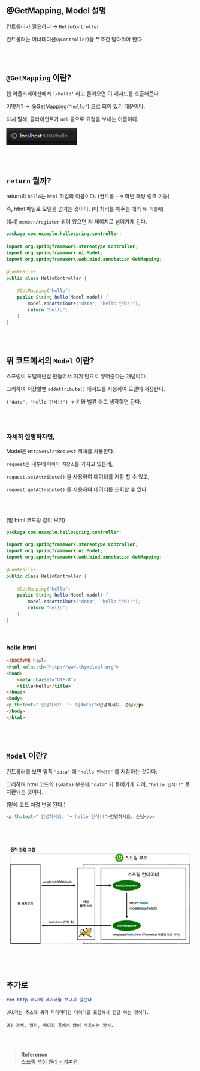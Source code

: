 ## @GetMapping, Model 설명

컨트롤러가 필요하다 → `HelloController`

컨트롤러는 어너테이션(`@Controller`)을 무조건 달아줘야 한다

<br/><br/>

## `@GetMapping` 이란?

웹 어플리케이션에서 `'/hello'` 라고 들어오면 이 메서드를 호출해준다.

어떻게? → @GetMapping(`"hello"`) 으로 되어 있기 때문이다.

다시 말해, 클라이언트가 `url` 등으로 요청을 보내는 이름이다.

![이미지](/programming/img/입문1.PNG)


<br/><br/>

## `return` 뭘까?

return의 `hello`는 `html` 파일의 이름이다. (컨트롤 + v 하면 해당 링크 이동)

즉, html 파일로 모델을 넘기는 것이다. (이 처리를 해주는 애가 `뷰 리졸버`)

예시) `member/register` 되어 있으면 저 페이지로 넘어가게 된다.

```java
package com.example.hellospring.controller;

import org.springframework.stereotype.Controller;
import org.springframework.ui.Model;
import org.springframework.web.bind.annotation.GetMapping;

@Controller
public class HelloController {

    @GetMapping("hello")
    public String hello(Model model) {
        model.addAttribute("data", "hello 민석!!");
        return "hello";
    }
}
```

<br/><br/>

## 위 코드에서의 `Model` 이란?

스프링이 모델이란걸 만들어서 여기 안으로 넣어준다는 개념이다.

그리하여 저장할땐 `addAttribute()` 메서드를 사용하여 모델에 저장한다.

`("data", "hello 민석!!")` → 키와 벨류 라고 생각하면 된다.


<br/><br/>


### 자세히 설명하자면,

Model은 `HttpServletRequest` 객체를 사용한다. 

`request`는 내부에 `데이터 저장소`를 가지고 있는데, 

`request.setAttribute()` 을 사용하여 데이터를 저장 할 수 있고, 

`request.getAttribute()` 를 사용하여 데이터를 조회할 수 있다.

<br/><br/>

(밑 html 코드랑 같이 보기)

```java
package com.example.hellospring.controller;

import org.springframework.stereotype.Controller;
import org.springframework.ui.Model;
import org.springframework.web.bind.annotation.GetMapping;

@Controller
public class HelloController {

    @GetMapping("hello")
    public String hello(Model model) {
        model.addAttribute("data", "hello 민석!!");
        return "hello";
    }
}
```

<br/>

### hello.html

```html
<!DOCTYPE html>
<html xmlns:th="http://www.thymeleaf.org">
<head>
    <meta charset="UTF-8">
    <title>Hello</title>
</head>
<body>
<p th:text="'안녕하세요. '+ ${data}">안녕하세요. 손님</p>
</body>
</html>
```

<br/><br/>

## `Model` 이란?

컨트롤러를 보면 앞쪽 `"data"` 에 `"hello 민석!!"` 를 저장하는 것이다.

그리하여 html 코드의 `${data}` 부분에 `"data"` 가 들어가게 되어, `"hello 민석!!"` 로 치환되는 것이다. 

(밑에 코드 처럼 변경 된다.)

```html
<p th:text="'안녕하세요. '+ hello 민석!!">안녕하세요. 손님</p>
```

<br/><br/>


![이미지](/programming/img/입문.PNG)

<br/><br/>

## 추가로

```markdown
### http 바디에 데이터를 보내지 않는다. 
    
URL라는 주소에 쿼리 파라미터인 데이터를 포함해서 전달 하는 것이다.

예) 검색, 필터, 페이징 등에서 많이 사용하는 방식.
```


<br/><br/>


>**Reference** <br/>[스프링 핵심 원리 - 기본편](https://www.inflearn.com/course/%EC%8A%A4%ED%94%84%EB%A7%81-%ED%95%B5%EC%8B%AC-%EC%9B%90%EB%A6%AC-%EA%B8%B0%EB%B3%B8%ED%8E%B8?utm_source=google&utm_medium=cpc&utm_campaign=04.general_backend&utm_content=spring&utm_term=%EC%8A%A4%ED%94%84%EB%A7%81%20%EC%9E%85%EB%AC%B8&gclid=CjwKCAiAjPyfBhBMEiwAB2CCImohok2YrQ2tRdhqfr3cZvKqkIJOHUJ36u6s1-7C9X1gzZIapTvOtxoCangQAvD_BwE)
